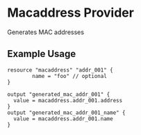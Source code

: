 # Macaddress Provider

Generates MAC addresses

## Example Usage

```hcl
resource "macaddress" "addr_001" {
        name = "foo" // optional
}

output "generated_mac_addr_001" {
  value = macaddress.addr_001.address
}
output "generated_mac_addr_001_name" {
  value = macaddress.addr_001.name
}
```
